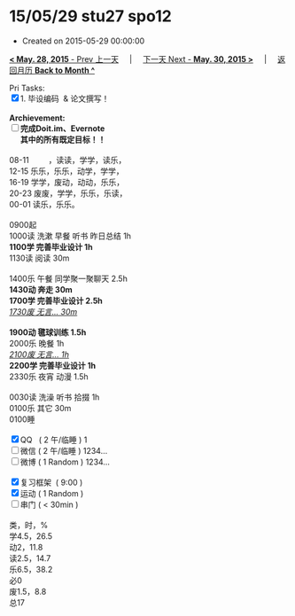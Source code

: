 # 15/05/29 stu27 spo12

- Created on 2015-05-29 00:00:00

[**< May. 28, 2015** - Prev 上一天](/lifelogs/2015/05/d28.md) &nbsp; &nbsp; | &nbsp; &nbsp; [下一天 Next - **May. 30, 2015 >**](/lifelogs/2015/05/d30.md) &nbsp; &nbsp; |  &nbsp; &nbsp; [返回月历 **Back to Month ^**](/lifelogs/2015/05/index.md)
<br/><div>Pri Tasks:<br clear="none"/><input type="checkbox" checked="true" />1. 毕设编码  & 论文撰写！</div><div><br clear="none"/></div><div><strong>Archievement:</strong></div><div><strong><input type="checkbox" />完成Doit.im、</strong><strong>Evernote</strong></div><div><strong>      其中的</strong><strong>所有</strong><strong>既定目标！！</strong></div><div><div><br clear="none"/></div>08-11         ，读读，学学，读乐，<br clear="none"/>12-15 乐乐，乐乐，动学，学学，<br clear="none"/>16-19 学学，废动，动动，乐乐，<br clear="none"/>20-23 废废，学学，乐乐，乐读，</div><div>00-01 读乐，乐乐。<br/><div><br clear="none"/></div>0900起<br clear="none"/>1000读 洗漱 早餐 听书 昨日总结 1h</div><div><strong>1100学 </strong><strong>完善毕业设计</strong><strong> </strong><strong>1h</strong></div><div><div>1130读 阅读 30m</div><div><br clear="none"/></div>1400乐 午餐 同学聚一聚聊天 2.5h</div><div><strong>1430动 奔走 30m</strong></div><div><strong>1700学 </strong><strong>完善毕业设计</strong><strong> </strong><strong>2.5h</strong></div><div><div><i><u>1730废 无言… 30m</u></i></div><div><br/></div><div><b>1900动 毽球训练 1.5h</b></div><div>2000乐 晚餐 1h</div><i><u>2100废 无言… 1h</u></i><div><b>2200学 完善毕业设计 1h</b></div><div>2330乐 夜宵 动漫 1.5h</div><div><br/></div>0030读 洗澡 听书 拾掇 1h<br clear="none"/>0100乐 其它 30m</div><div>0100睡</div><div><br clear="none"/></div><div><input type="checkbox" checked="true" />QQ   ( 2 午/临睡 ) 1<br clear="none"/><input type="checkbox" />微信 ( 2 午/临睡 ) 1234…</div><div><input type="checkbox" />微博 ( 1 Random ) 1234…</div><div><br clear="none"/></div><div><input type="checkbox" checked="true" />复习框架  ( 9:00 ) <br clear="none"/></div><div><input type="checkbox" checked="true" />运动 ( 1 Random ) </div><div><input type="checkbox" />串门 ( < 30min ) </div><div><div><br clear="none"/></div>类，时，%<br clear="none"/>学4.5，26.5<br clear="none"/>动2，11.8<br clear="none"/>读2.5，14.7<br clear="none"/>乐6.5，38.2<br clear="none"/>必0<br clear="none"/>废1.5，8.8<br clear="none"/>总17</div>
